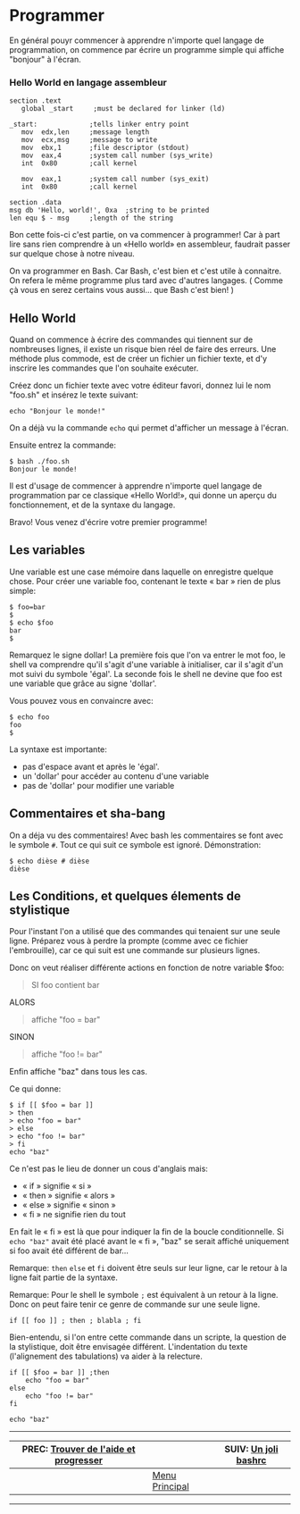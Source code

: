 # Programmer


En général pouyr commencer à apprendre n'importe quel langage de programmation, on commence par écrire un programme simple qui affiche "bonjour" à l'écran.

### Hello World en langage assembleur 

    section	.text
       global _start     ;must be declared for linker (ld)
    
    _start:	            ;tells linker entry point
       mov	edx,len     ;message length
       mov	ecx,msg     ;message to write
       mov	ebx,1       ;file descriptor (stdout)
       mov	eax,4       ;system call number (sys_write)
       int	0x80        ;call kernel
    	
       mov	eax,1       ;system call number (sys_exit)
       int	0x80        ;call kernel
    
    section	.data
    msg db 'Hello, world!', 0xa  ;string to be printed
    len equ $ - msg     ;length of the string
    

Bon cette fois-ci c'est partie, on va commencer à programmer! Car à part lire sans rien comprendre à un «Hello world» en assembleur, faudrait passer sur quelque chose à notre niveau.

On va programmer en Bash. Car Bash, c'est bien et c'est utile à connaitre. On refera le même programme plus tard avec d'autres langages. ( Comme çà vous en serez certains vous aussi... que Bash c'est bien! )

## Hello World 

Quand on commence à écrire des commandes qui tiennent sur de nombreuses lignes, il existe un risque bien réel de faire des erreurs. Une méthode plus commode, est de créer un fichier un fichier texte, et d'y inscrire les commandes que l'on souhaite exécuter.

Créez donc un fichier texte avec votre éditeur favori, donnez lui le nom "foo.sh" et insérez le texte suivant:

    echo "Bonjour le monde!"

On a déjà vu la commande `echo` qui permet d'afficher un message à l'écran.

Ensuite entrez la commande:

    $ bash ./foo.sh
    Bonjour le monde!

Il est d'usage de commencer à apprendre n'importe quel langage de programmation par ce classique «Hello World!», qui donne un aperçu du fonctionnement, et de la syntaxe du langage.

Bravo! Vous venez d'écrire votre premier programme!

## Les variables 

Une variable est une case mémoire dans laquelle on enregistre quelque chose. Pour créer une variable foo, contenant le texte « bar » rien de plus simple:

    $ foo=bar
    $ 
    $ echo $foo
    bar
    $

Remarquez le signe dollar! La première fois que l'on va entrer le mot foo, le shell va comprendre qu'il s'agit d'une variable à initialiser, car il s'agit d'un mot suivi du symbole 'égal'. La seconde fois le shell ne devine que foo est une variable que grâce au signe 'dollar'.

Vous pouvez vous en convaincre avec:

    $ echo foo
    foo
    $

La syntaxe est importante:

 * pas d'espace avant et après le 'égal'.
 * un 'dollar' pour accéder au contenu d'une variable
 * pas de 'dollar' pour modifier une variable

## Commentaires et sha-bang 

On a déja vu des commentaires! Avec bash les commentaires se  font avec le symbole `#`. Tout ce qui suit ce symbole est ignoré. Démonstration:

    $ echo dièse # dièse
    dièse

## Les Conditions, et quelques élements de stylistique 

Pour l'instant l'on a utilisé que des commandes qui tenaient sur une seule ligne. Préparez vous à perdre la prompte (comme avec ce fichier l'embrouille), car ce qui suit est une commande sur plusieurs lignes.

Donc on veut réaliser différente actions en fonction de notre variable $foo:

> SI foo contient bar

ALORS

> affiche "foo = bar"

SINON

> affiche "foo != bar"

Enfin affiche "baz" dans tous les cas.

Ce qui donne:

    $ if [[ $foo = bar ]]
    > then
    > echo "foo = bar"
    > else
    > echo "foo != bar"
    > fi
    echo "baz"

Ce n'est pas le lieu de donner un cous d'anglais mais:

 * « if » signifie « si »
 * « then » signifie « alors »
 * « else » signifie « sinon »
 * « fi » ne signifie rien du tout

En fait le « fi » est là que pour indiquer la fin de la boucle conditionnelle. Si `echo "baz"` avait été placé avant le « fi », "baz" se serait affiché uniquement si foo avait été différent de bar...

Remarque: `then` `else` et `fi` doivent être seuls sur leur ligne, car le retour à la ligne fait partie de la syntaxe.

Remarque: Pour le shell le symbole `;` est équivalent à un retour à la ligne. Donc on peut faire tenir ce genre de commande sur une seule ligne.

    if [[ foo ]] ; then ; blabla ; fi

Bien-entendu, si l'on entre cette commande dans un scripte, la question de la stylistique, doit être envisagée différent. L'indentation du texte (l'alignement des tabulations) va aider à la relecture.

    if [[ $foo = bar ]] ;then
    	echo "foo = bar"
    else
    	echo "foo != bar"
    fi
    
    echo "baz"
 
-------------------------------------------
| PREC: [Trouver de l'aide et progresser](220_help.md) |  | SUIV: [Un joli bashrc](240_bashrc.md) |
| -------------  | ----- |  ----------         |
|  | [Menu Principal](index.md) |  |
-------------------------------------------
